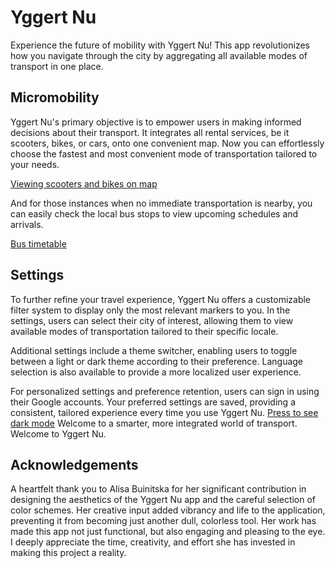 # Yggert Nu

Experience the future of mobility with Yggert Nu! This app revolutionizes how you navigate through the city by aggregating all available modes of transport in one place.

## Micromobility

Yggert Nu's primary objective is to empower users in making informed decisions about their transport. It integrates all rental services, be it scooters, bikes, or cars, onto one convenient map. Now you can effortlessly choose the fastest and most convenient mode of transportation tailored to your needs.

[Viewing scooters and bikes on map](https://github.com/OolaaPleur/mobility_app/assets/29483340/a744f2b7-59fb-4824-aa7b-5333e7415f68)

And for those instances when no immediate transportation is nearby, you can easily check the local bus stops to view upcoming schedules and arrivals.

[Bus timetable](https://github.com/OolaaPleur/mobility_app/assets/29483340/8b2d929b-1ea3-40d9-a1cc-ecf276a90a8d)

## Settings

To further refine your travel experience, Yggert Nu offers a customizable filter system to display only the most relevant markers to you. In the settings, users can select their city of interest, allowing them to view available modes of transportation tailored to their specific locale.

Additional settings include a theme switcher, enabling users to toggle between a light or dark theme according to their preference. Language selection is also available to provide a more localized user experience.

For personalized settings and preference retention, users can sign in using their Google accounts. Your preferred settings are saved, providing a consistent, tailored experience every time you use Yggert Nu.
[Press to see dark mode](https://github.com/OolaaPleur/mobility_app/assets/29483340/adb46079-1536-4537-8679-d3c5939cf541)
Welcome to a smarter, more integrated world of transport. Welcome to Yggert Nu.

## Acknowledgements

A heartfelt thank you to Alisa Buinitska for her significant contribution in designing the aesthetics of the Yggert Nu app and the careful selection of color schemes. Her creative input added vibrancy and life to the application, preventing it from becoming just another dull, colorless tool. Her work has made this app not just functional, but also engaging and pleasing to the eye. I deeply appreciate the time, creativity, and effort she has invested in making this project a reality.